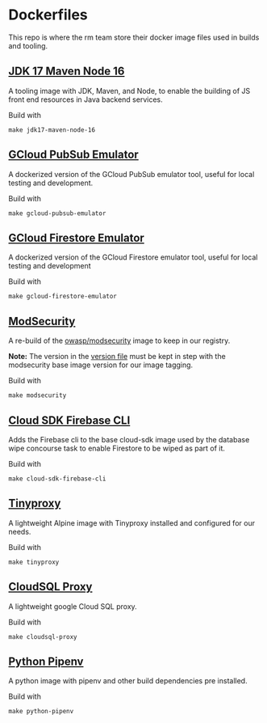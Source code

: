 # Dockerfiles

This repo is where the rm team store their docker image files used in builds and tooling.

## [JDK 17 Maven Node 16](/jdk17-maven-node16)

A tooling image with JDK, Maven, and Node, to enable the building of JS front end resources in Java backend services.

Build with

```shell
make jdk17-maven-node-16
```

## [GCloud PubSub Emulator](/gcloud-pubsub-emulator)

A dockerized version of the GCloud PubSub emulator tool, useful for local testing and development.

Build with

```shell
make gcloud-pubsub-emulator
```

## [GCloud Firestore Emulator](/gcloud-firestore-emulator)

A dockerized version of the GCloud Firestore emulator tool, useful for local testing and development

Build with

```shell
make gcloud-firestore-emulator
```

## [ModSecurity](/modsecurity)

A re-build of the [owasp/modsecurity](https://hub.docker.com/r/owasp/modsecurity) image to keep in our registry. 

**Note:** The version in the [version file](/modsecurity/version) must be kept in step with the modsecurity base image version for our image tagging.

Build with

```shell
make modsecurity
```

## [Cloud SDK Firebase CLI](/cloud-sdk-firebase-cli)

Adds the Firebase cli to the base cloud-sdk image used by the database wipe concourse task to enable Firestore to be
wiped as part of it.

Build with

```shell
make cloud-sdk-firebase-cli
```

## [Tinyproxy](/tinyproxy)

A lightweight Alpine image with Tinyproxy installed and configured for our needs.

Build with

```shell
make tinyproxy
```

## [CloudSQL Proxy](/cloudsql-proxy)

A lightweight google Cloud SQL proxy.

Build with

```shell
make cloudsql-proxy
```

## [Python Pipenv](python-pipenv)

A python image with pipenv and other build dependencies pre installed.

Build with

```shell
make python-pipenv
```